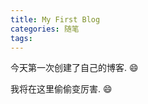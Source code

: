 ```yaml
---
title: My First Blog
categories: 随笔
tags:
---
```


今天第一次创建了自己的博客. :smile:  

我将在这里偷偷变厉害. :smile:   


